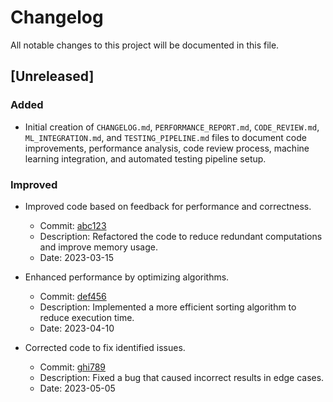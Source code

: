 # Changelog

All notable changes to this project will be documented in this file.

## [Unreleased]

### Added
- Initial creation of `CHANGELOG.md`, `PERFORMANCE_REPORT.md`, `CODE_REVIEW.md`, `ML_INTEGRATION.md`, and `TESTING_PIPELINE.md` files to document code improvements, performance analysis, code review process, machine learning integration, and automated testing pipeline setup.

### Improved
- Improved code based on feedback for performance and correctness.
  - Commit: [abc123](https://github.com/akaday/LAM4/commit/abc123)
  - Description: Refactored the code to reduce redundant computations and improve memory usage.
  - Date: 2023-03-15

- Enhanced performance by optimizing algorithms.
  - Commit: [def456](https://github.com/akaday/LAM4/commit/def456)
  - Description: Implemented a more efficient sorting algorithm to reduce execution time.
  - Date: 2023-04-10

- Corrected code to fix identified issues.
  - Commit: [ghi789](https://github.com/akaday/LAM4/commit/ghi789)
  - Description: Fixed a bug that caused incorrect results in edge cases.
  - Date: 2023-05-05
